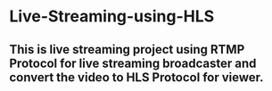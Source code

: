 # Live-Streaming-using-HLS
## This is live streaming project using RTMP Protocol for live streaming broadcaster and convert the video to HLS Protocol for viewer.
